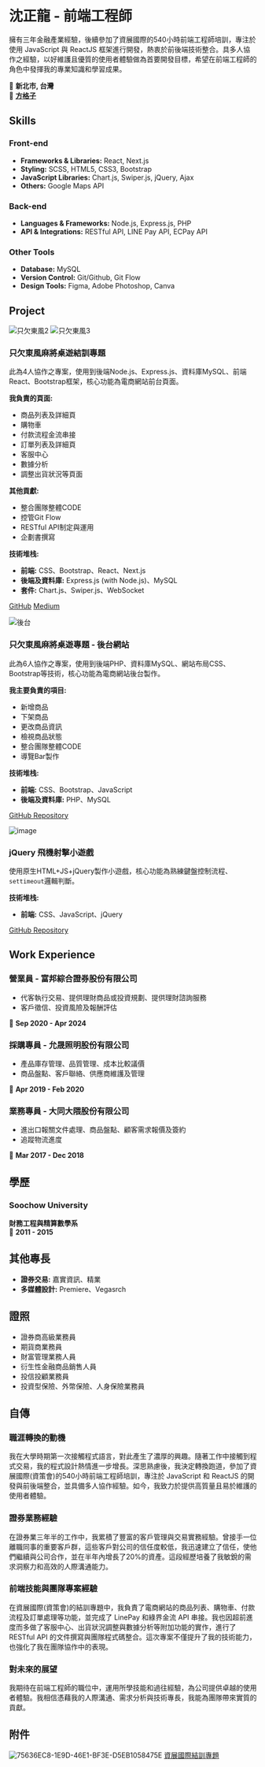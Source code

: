 # 沈正龍 - 前端工程師

擁有三年金融產業經驗，後續參加了資展國際的540小時前端工程師培訓，專注於使用 JavaScript 與 ReactJS 框架進行開發，熱衷於前後端技術整合。具多人協作之經驗，以好維護且優質的使用者體驗做為首要開發目標，希望在前端工程師的角色中發揮我的專業知識和學習成果。

📍 **新北市, 台灣**  
📧 **[方格子](https://vocus.cc/salon/666faabffd897800010a73bf)**

## Skills

### Front-end
- **Frameworks & Libraries:** React, Next.js
- **Styling:** SCSS, HTML5, CSS3, Bootstrap
- **JavaScript Libraries:** Chart.js, Swiper.js, jQuery, Ajax
- **Others:** Google Maps API

### Back-end
- **Languages & Frameworks:** Node.js, Express.js, PHP
- **API & Integrations:** RESTful API, LINE Pay API, ECPay API

### Other Tools
- **Database:** MySQL
- **Version Control:** Git/Github, Git Flow
- **Design Tools:** Figma, Adobe Photoshop, Canva

## Project
![只欠東風2](https://github.com/user-attachments/assets/efa4d8c0-720c-471b-af0e-3aa58aab9d23)
![只欠東風3](https://github.com/user-attachments/assets/aefe9f2f-51e9-442b-bb95-4e10e736f6c4)


### 只欠東風麻將桌遊結訓專題
此為4人協作之專案，使用到後端Node.js、Express.js、資料庫MySQL、前端React、Bootstrap框架，核心功能為電商網站前台頁面。 

**我負責的頁面:**
- 商品列表及詳細頁
- 購物車
- 付款流程金流串接
- 訂單列表及詳細頁
- 客服中心
- 數據分析
- 調整出貨狀況等頁面

**其他貢獻:**
- 整合團隊整體CODE
- 控管Git Flow
- RESTful API制定與運用
- 企劃書撰寫

**技術堆栈:**
- **前端:** CSS、Bootstrap、React、Next.js
- **後端及資料庫:** Express.js (with Node.js)、MySQL
- **套件:** Chart.js、Swiper.js、WebSocket

[GitHub](https://github.com/bearlong/EastWind)
[Medium](https://reurl.cc/eypOvQ)

![後台](https://github.com/user-attachments/assets/6fac801a-ba5d-44cd-8bdd-c5a00793f807)

### 只欠東風麻將桌遊專題 - 後台網站 
此為6人協作之專案，使用到後端PHP、資料庫MySQL、網站布局CSS、Bootstrap等技術，核心功能為電商網站後台製作。

**我主要負責的項目:**
- 新增商品
- 下架商品
- 更改商品資訊
- 檢視商品狀態
- 整合團隊整體CODE
- 導覽Bar製作

**技術堆栈:**
- **前端:** CSS、Bootstrap、JavaScript 
- **後端及資料庫:** PHP、MySQL

[GitHub Repository](https://github.com/bearlong/mahjong)

![image](https://github.com/user-attachments/assets/e3ca1cf7-5bda-46d0-91a5-d3b31f13542e)

### jQuery 飛機射擊小遊戲 
使用原生HTML+JS+jQuery製作小遊戲，核心功能為熟練鍵盤控制流程、`settimeout`邏輯判斷。

**技術堆栈:**
- **前端:** CSS、JavaScript、jQuery

[GitHub Repository](https://github.com/bearlong/shootgame)

## Work Experience

### 營業員 - 富邦綜合證券股份有限公司
- 代客執行交易、提供理財商品或投資規劃、提供理財諮詢服務
- 客戶徵信、投資風險及報酬評估

📅 **Sep 2020 - Apr  2024**

### 採購專員 - 允晟照明股份有限公司
- 產品庫存管理、品質管理、成本比較議價
- 商品盤點、客戶聯絡、供應商維護及管理

📅 **Apr 2019 - Feb 2020**

### 業務專員 - 大同大隈股份有限公司
- 進出口報關文件處理、商品盤點、顧客需求報價及簽約
- 追蹤物流進度

📅 **Mar 2017 - Dec 2018**

## 學歷

### Soochow University
**財務工程與精算數學系**  
📅 **2011 - 2015**

## 其他專長
- **證券交易:** 嘉實資訊、精業
- **多媒體設計:** Premiere、Vegasrch

## 證照
- 證券商高級業務員
- 期貨商業務員
- 財富管理業務人員
- 衍生性金融商品銷售人員
- 投信投顧業務員
- 投資型保險、外幣保險、人身保險業務員

## 自傳

### 職涯轉換的動機

我在大學時期第一次接觸程式語言，對此產生了濃厚的興趣。隨著工作中接觸到程式交易，我的程式設計熱情進一步增長。深思熟慮後，我決定轉換跑道，參加了資展國際(資策會)的540小時前端工程師培訓，專注於 JavaScript 和 ReactJS 的開發與前後端整合，並具備多人協作經驗。如今，我致力於提供高質量且易於維護的使用者體驗。

### 證券業務經驗

在證券業三年半的工作中，我累積了豐富的客戶管理與交易實務經驗。曾接手一位離職同事的重要客戶群，這些客戶對公司的信任度較低，我迅速建立了信任，使他們繼續與公司合作，並在半年內增長了20%的資產。這段經歷培養了我敏銳的需求洞察力和高效的人際溝通能力。

### 前端技能與團隊專案經驗

在資展國際(資策會)的結訓專題中，我負責了電商網站的商品列表、購物車、付款流程及訂單處理等功能，並完成了 LinePay 和綠界金流 API 串接。我也因超前進度而多做了客服中心、出貨狀況調整與數據分析等附加功能的實作，進行了 RESTful API 的文件撰寫與團隊程式碼整合。這次專案不僅提升了我的技術能力，也強化了我在團隊協作中的表現。

### 對未來的展望

我期待在前端工程師的職位中，運用所學技能和過往經驗，為公司提供卓越的使用者體驗。我相信憑藉我的人際溝通、需求分析與技術專長，我能為團隊帶來實質的貢獻。

## 附件
![75636EC8-1E9D-46E1-BF3E-D5EB1058475E](https://github.com/user-attachments/assets/9dcdcee1-6caf-4ece-9a2d-e0d8f1cda3d2)
[資展國際結訓專題](https://youtu.be/rM5RjhIqVtU)
